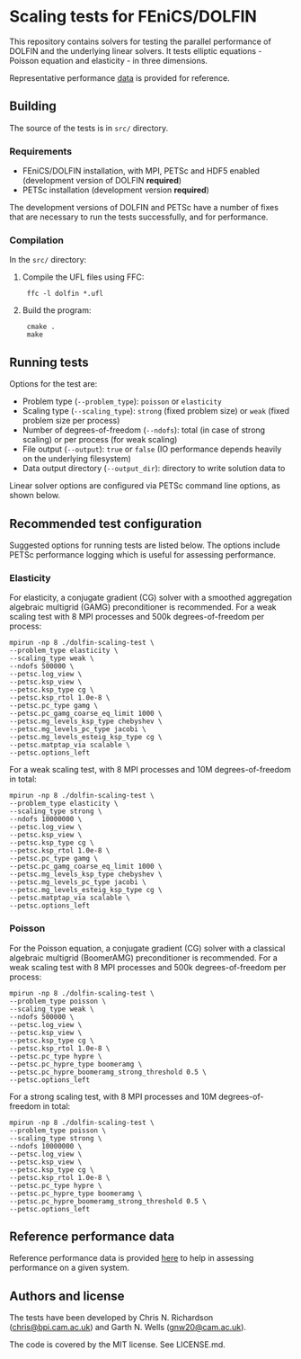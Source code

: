 # Scaling tests for FEniCS/DOLFIN

This repository contains solvers for testing the parallel performance
of DOLFIN and the underlying linear solvers. It tests elliptic
equations - Poisson equation and elasticity - in three dimensions.

Representative performance [data](performance.md) is provided for
reference.


## Building

The source of the tests is in `src/` directory.


### Requirements

- FEniCS/DOLFIN installation, with MPI, PETSc and HDF5 enabled
  (development version of DOLFIN **required**)
- PETSc installation (development version **required**)

The development versions of DOLFIN and PETSc have a number of fixes
that are necessary to run the tests successfully, and for performance.

### Compilation

In the `src/` directory:

1. Compile the UFL files using FFC:

        ffc -l dolfin *.ufl

2. Build the program:

        cmake .
        make


## Running tests

Options for the test are:

- Problem type (`--problem_type`): `poisson` or `elasticity`
- Scaling type (`--scaling_type`): `strong` (fixed problem size) or `weak`
  (fixed problem size per process)
- Number of degrees-of-freedom (`--ndofs`): total (in case of strong
  scaling) or per process (for weak scaling)
- File output (`--output`): `true` or `false` (IO performance depends
  heavily on the underlying filesystem)
- Data output directory (`--output_dir`): directory to write solution
  data to

Linear solver options are configured via PETSc command line options,
as shown below.


## Recommended test configuration

Suggested options for running tests are listed below. The options
include PETSc performance logging which is useful for assessing
performance.

### Elasticity

For elasticity, a conjugate gradient (CG) solver with a smoothed
aggregation algebraic multigrid (GAMG) preconditioner is recommended.
For a weak scaling test with 8 MPI processes and 500k
degrees-of-freedom per process:

```
mpirun -np 8 ./dolfin-scaling-test \
--problem_type elasticity \
--scaling_type weak \
--ndofs 500000 \
--petsc.log_view \
--petsc.ksp_view \
--petsc.ksp_type cg \
--petsc.ksp_rtol 1.0e-8 \
--petsc.pc_type gamg \
--petsc.pc_gamg_coarse_eq_limit 1000 \
--petsc.mg_levels_ksp_type chebyshev \
--petsc.mg_levels_pc_type jacobi \
--petsc.mg_levels_esteig_ksp_type cg \
--petsc.matptap_via scalable \
--petsc.options_left
```

For a weak scaling test, with 8 MPI processes and 10M
degrees-of-freedom in total:


```
mpirun -np 8 ./dolfin-scaling-test \
--problem_type elasticity \
--scaling_type strong \
--ndofs 10000000 \
--petsc.log_view \
--petsc.ksp_view \
--petsc.ksp_type cg \
--petsc.ksp_rtol 1.0e-8 \
--petsc.pc_type gamg \
--petsc.pc_gamg_coarse_eq_limit 1000 \
--petsc.mg_levels_ksp_type chebyshev \
--petsc.mg_levels_pc_type jacobi \
--petsc.mg_levels_esteig_ksp_type cg \
--petsc.matptap_via scalable \
--petsc.options_left
```

### Poisson

For the Poisson equation, a conjugate gradient (CG) solver with a
classical algebraic multigrid (BoomerAMG) preconditioner is
recommended.  For a weak scaling test with 8 MPI processes and 500k
degrees-of-freedom per process:

```
mpirun -np 8 ./dolfin-scaling-test \
--problem_type poisson \
--scaling_type weak \
--ndofs 500000 \
--petsc.log_view \
--petsc.ksp_view \
--petsc.ksp_type cg \
--petsc.ksp_rtol 1.0e-8 \
--petsc.pc_type hypre \
--petsc.pc_hypre_type boomeramg \
--petsc.pc_hypre_boomeramg_strong_threshold 0.5 \
--petsc.options_left
```
For a strong scaling test, with 8 MPI processes and 10M
degrees-of-freedom in total:
```
mpirun -np 8 ./dolfin-scaling-test \
--problem_type poisson \
--scaling_type strong \
--ndofs 10000000 \
--petsc.log_view \
--petsc.ksp_view \
--petsc.ksp_type cg \
--petsc.ksp_rtol 1.0e-8 \
--petsc.pc_type hypre \
--petsc.pc_hypre_type boomeramg \
--petsc.pc_hypre_boomeramg_strong_threshold 0.5 \
--petsc.options_left
```

## Reference performance data

Reference performance data is provided [here](performance.md) to help
in assessing performance on a given system.

## Authors and license

The tests have been developed by Chris N. Richardson
(<chris@bpi.cam.ac.uk>) and Garth N. Wells (<gnw20@cam.ac.uk>).

The code is covered by the MIT license. See LICENSE.md.

